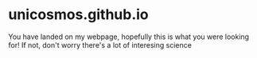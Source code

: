 # unicosmos.github.io
You have landed on my webpage, hopefully this is what you were looking for! If not, don't worry there's a lot of interesing science
